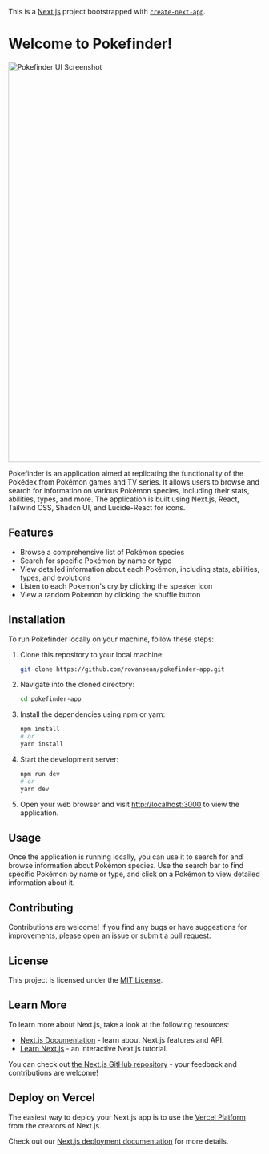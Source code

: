 This is a [Next.js](https://nextjs.org/) project bootstrapped with [`create-next-app`](https://github.com/vercel/next.js/tree/canary/packages/create-next-app).

# Welcome to Pokefinder!

<img src="/public/UI.gif" alt="Pokefinder UI Screenshot" width="800">

Pokefinder is an application aimed at replicating the functionality of the Pokédex from Pokémon games and TV series. It allows users to browse and search for information on various Pokémon species, including their stats, abilities, types, and more. The application is built using Next.js, React, Tailwind CSS, Shadcn UI, and Lucide-React for icons.

## Features

- Browse a comprehensive list of Pokémon species
- Search for specific Pokémon by name or type
- View detailed information about each Pokémon, including stats, abilities, types, and evolutions
- Listen to each Pokemon's cry by clicking the speaker icon
- View a random Pokemon by clicking the shuffle button

## Installation

To run Pokefinder locally on your machine, follow these steps:

1. Clone this repository to your local machine:

   ```bash
   git clone https://github.com/rowansean/pokefinder-app.git
   ```

2. Navigate into the cloned directory:

   ```bash
   cd pokefinder-app
   ```

3. Install the dependencies using npm or yarn:

   ```bash
   npm install
   # or
   yarn install
   ```

4. Start the development server:

   ```bash
   npm run dev
   # or
   yarn dev
   ```

5. Open your web browser and visit [http://localhost:3000](http://localhost:3000) to view the application.

## Usage

Once the application is running locally, you can use it to search for and browse information about Pokémon species. Use the search bar to find specific Pokémon by name or type, and click on a Pokémon to view detailed information about it.

## Contributing

Contributions are welcome! If you find any bugs or have suggestions for improvements, please open an issue or submit a pull request.

## License

This project is licensed under the [MIT License](LICENSE).


## Learn More

To learn more about Next.js, take a look at the following resources:

- [Next.js Documentation](https://nextjs.org/docs) - learn about Next.js features and API.
- [Learn Next.js](https://nextjs.org/learn) - an interactive Next.js tutorial.

You can check out [the Next.js GitHub repository](https://github.com/vercel/next.js/) - your feedback and contributions are welcome!

## Deploy on Vercel

The easiest way to deploy your Next.js app is to use the [Vercel Platform](https://vercel.com/new?utm_medium=default-template&filter=next.js&utm_source=create-next-app&utm_campaign=create-next-app-readme) from the creators of Next.js.

Check out our [Next.js deployment documentation](https://nextjs.org/docs/deployment) for more details.
